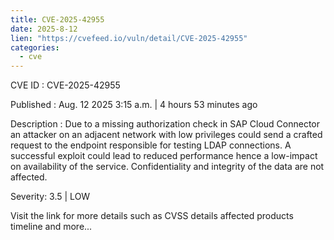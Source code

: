```yaml
--- 
title: CVE-2025-42955
date: 2025-8-12
lien: "https://cvefeed.io/vuln/detail/CVE-2025-42955"
categories:
  - cve
---
```


CVE ID : CVE-2025-42955

Published :  Aug. 12
2025
3:15 a.m. | 4 hours
53 minutes ago

Description : Due to a missing authorization check in SAP Cloud Connector
an attacker on an adjacent network with low privileges could send a crafted request to the endpoint responsible for testing LDAP connections. A successful exploit could lead to reduced performance
hence a low-impact on availability of the service. Confidentiality and integrity of the data are not affected.

Severity: 3.5 | LOW

Visit the link for more details
such as CVSS details
affected products
timeline
and more...
